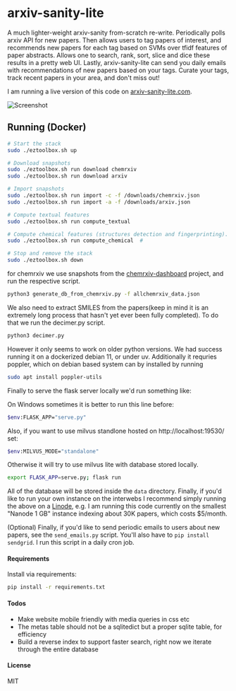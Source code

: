 
# arxiv-sanity-lite

A much lighter-weight arxiv-sanity from-scratch re-write. Periodically polls arxiv API for new papers. Then allows users to tag papers of interest, and recommends new papers for each tag based on SVMs over tfidf features of paper abstracts. Allows one to search, rank, sort, slice and dice these results in a pretty web UI. Lastly, arxiv-sanity-lite can send you daily emails with recommendations of new papers based on your tags. Curate your tags, track recent papers in your area, and don't miss out!

I am running a live version of this code on [arxiv-sanity-lite.com](https://arxiv-sanity-lite.com).

![Screenshot](screenshot.jpg)

## Running (Docker)
```sh
# Start the stack
sudo ./eztoolbox.sh up

# Download snapshots
sudo ./eztoolbox.sh run download chemrxiv
sudo ./eztoolbox.sh run download arxiv

# Import snapshots
sudo ./eztoolbox.sh run import -c -f /downloads/chemrxiv.json
sudo ./eztoolbox.sh run import -a -f /downloads/arxiv.json

# Compute textual features
sudo ./eztoolbox.sh run compute_textual

# Compute chemical features (structures detection and fingerprinting). Takes a lot time, but Ctrl+C is your friend
sudo ./eztoolbox.sh run compute_chemical  # 

# Stop and remove the stack
sudo ./eztoolbox.sh down
```
for chemrxiv we use snapshots from the [chemrxiv-dashboard](https://github.com/chemrxiv-dashboard/chemrxiv-dashboard.github.io) project, and run the respective script.
```bash
python3 generate_db_from_chemrxiv.py -f allchemrxiv_data.json
```
We also need to extract SMILES from the papers(keep in mind it is an extremely long process that hasn't yet ever been fully completed).
To do that we run the decimer.py script.
```bash
python3 decimer.py
```
However it only seems to work on older python versions. We had success running it on a dockerized debian 11, or under uv.
Additionally it requries poppler, which on debian based system can by installed by running
```bash
sudo apt install poppler-utils
```
Finally to serve the flask server locally we'd run something like:

On Windows sometimes it is better to run this line before:
```bash
$env:FLASK_APP="serve.py"
```
Also, if you want to use milvus standlone hosted on http://localhost:19530/ set:
```bash
$env:MILVUS_MODE="standalone"
```
Otherwise it will try to use milvus lite with database stored locally.

```bash
export FLASK_APP=serve.py; flask run
```

All of the database will be stored inside the `data` directory. Finally, if you'd like to run your own instance on the interwebs I recommend simply running the above on a [Linode](https://www.linode.com), e.g. I am running this code currently on the smallest "Nanode 1 GB" instance indexing about 30K papers, which costs $5/month.

(Optional) Finally, if you'd like to send periodic emails to users about new papers, see the `send_emails.py` script. You'll also have to `pip install sendgrid`. I run this script in a daily cron job.

#### Requirements

 Install via requirements:

 ```bash
 pip install -r requirements.txt
 ```

#### Todos

- Make website mobile friendly with media queries in css etc
- The metas table should not be a sqlitedict but a proper sqlite table, for efficiency
- Build a reverse index to support faster search, right now we iterate through the entire database

#### License

MIT
